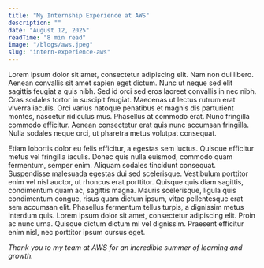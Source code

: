 ```yaml
---
title: "My Internship Experience at AWS"
description: ""
date: "August 12, 2025"
readTime: "8 min read"
image: "/blogs/aws.jpeg"
slug: "intern-experience-aws"
---
```


Lorem ipsum dolor sit amet, consectetur adipiscing elit. Nam non dui libero. Aenean convallis sit amet sapien eget dictum. Nunc ut neque sed elit sagittis feugiat a quis nibh. Sed id orci sed eros laoreet convallis in nec nibh. Cras sodales tortor in suscipit feugiat. Maecenas ut lectus rutrum erat viverra iaculis. Orci varius natoque penatibus et magnis dis parturient montes, nascetur ridiculus mus. Phasellus at commodo erat. Nunc fringilla commodo efficitur. Aenean consectetur erat quis nunc accumsan fringilla. Nulla sodales neque orci, ut pharetra metus volutpat consequat.

Etiam lobortis dolor eu felis efficitur, a egestas sem luctus. Quisque efficitur metus vel fringilla iaculis. Donec quis nulla euismod, commodo quam fermentum, semper enim. Aliquam sodales tincidunt consequat. Suspendisse malesuada egestas dui sed scelerisque. Vestibulum porttitor enim vel nisl auctor, ut rhoncus erat porttitor. Quisque quis diam sagittis, condimentum quam ac, sagittis magna. Mauris scelerisque, ligula quis condimentum congue, risus quam dictum ipsum, vitae pellentesque erat sem accumsan elit. Phasellus fermentum tellus turpis, a dignissim metus interdum quis. Lorem ipsum dolor sit amet, consectetur adipiscing elit. Proin ac nunc urna. Quisque dictum dictum mi vel dignissim. Praesent efficitur enim nisl, nec porttitor ipsum cursus eget.

_Thank you to my team at AWS for an incredible summer of learning and growth._
